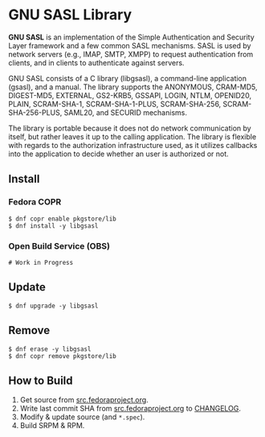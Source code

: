 # GNU SASL Library

**GNU SASL** is an implementation of the Simple Authentication and Security Layer framework and a few common SASL mechanisms. SASL is used by network servers (e.g., IMAP, SMTP, XMPP) to request authentication from clients, and in clients to authenticate against servers.

GNU SASL consists of a C library (libgsasl), a command-line application (gsasl), and a manual. The library supports the ANONYMOUS, CRAM-MD5, DIGEST-MD5, EXTERNAL, GS2-KRB5, GSSAPI, LOGIN, NTLM, OPENID20, PLAIN, SCRAM-SHA-1, SCRAM-SHA-1-PLUS, SCRAM-SHA-256, SCRAM-SHA-256-PLUS, SAML20, and SECURID mechanisms.

The library is portable because it does not do network communication by itself, but rather leaves it up to the calling application. The library is flexible with regards to the authorization infrastructure used, as it utilizes callbacks into the application to decide whether an user is authorized or not. 

## Install

### Fedora COPR

```
$ dnf copr enable pkgstore/lib
$ dnf install -y libgsasl
```

### Open Build Service (OBS)

```
# Work in Progress
```

## Update

```
$ dnf upgrade -y libgsasl
```

## Remove

```
$ dnf erase -y libgsasl
$ dnf copr remove pkgstore/lib
```

## How to Build

1. Get source from [src.fedoraproject.org](https://src.fedoraproject.org/rpms/libgsasl).
2. Write last commit SHA from [src.fedoraproject.org](https://src.fedoraproject.org/rpms/libgsasl) to [CHANGELOG](CHANGELOG).
3. Modify & update source (and `*.spec`).
4. Build SRPM & RPM.
